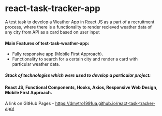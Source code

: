 # react-task-tracker-app

A test task to develop a Weather App in React JS as a part of a recruitment process, where there is a functionality to render recieved weather data of any city from API as a card based on user input 

#### Main Features of test-task-weather-app:
* Fully responsive app (Mobile First Approach).
* Functionality to search for a certain city and render a card with particular weather data.

##### Stack of technologies which were used to develop a particular project: 

#### React JS, Functional Components, Hooks, Axios, Responsive Web Design, Mobile First Approach.

A link on GitHub Pages - https://dmytro1991ua.github.io/react-task-tracker-app/
